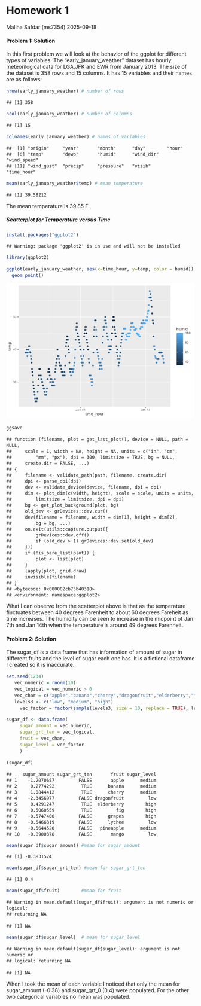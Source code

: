 Homework 1
================
Maliha Safdar (ms7354)
2025-09-18

#### **Problem 1: Solution**

In this first problem we will look at the behavior of the ggplot for
different types of variables. The “early_january_weather” dataset has
hourly meteorilogical data for LGA,JFK and EWR from January 2013. The
size of the dataset is 358 rows and 15 columns. It has 15 variables and
their names are as follows:

``` r
nrow(early_january_weather) # number of rows
```

    ## [1] 358

``` r
ncol(early_january_weather) # number of columns
```

    ## [1] 15

``` r
colnames(early_january_weather) # names of variables
```

    ##  [1] "origin"     "year"       "month"      "day"        "hour"      
    ##  [6] "temp"       "dewp"       "humid"      "wind_dir"   "wind_speed"
    ## [11] "wind_gust"  "precip"     "pressure"   "visib"      "time_hour"

``` r
mean(early_january_weather$temp) # mean temperature
```

    ## [1] 39.58212

The mean temperature is 39.85 F.

##### Scatterplot for Temperature versus Time

``` r
install.packages("ggplot2")
```

    ## Warning: package 'ggplot2' is in use and will not be installed

``` r
library(ggplot2)
```

``` r
ggplot(early_january_weather, aes(x=time_hour, y=temp, color = humid)) +
  geom_point()
```

![](Early_January_Weather_files/figure-gfm/unnamed-chunk-4-1.png)<!-- -->

``` r
ggsave
```

    ## function (filename, plot = get_last_plot(), device = NULL, path = NULL, 
    ##     scale = 1, width = NA, height = NA, units = c("in", "cm", 
    ##         "mm", "px"), dpi = 300, limitsize = TRUE, bg = NULL, 
    ##     create.dir = FALSE, ...) 
    ## {
    ##     filename <- validate_path(path, filename, create.dir)
    ##     dpi <- parse_dpi(dpi)
    ##     dev <- validate_device(device, filename, dpi = dpi)
    ##     dim <- plot_dim(c(width, height), scale = scale, units = units, 
    ##         limitsize = limitsize, dpi = dpi)
    ##     bg <- get_plot_background(plot, bg)
    ##     old_dev <- grDevices::dev.cur()
    ##     dev(filename = filename, width = dim[1], height = dim[2], 
    ##         bg = bg, ...)
    ##     on.exit(utils::capture.output({
    ##         grDevices::dev.off()
    ##         if (old_dev > 1) grDevices::dev.set(old_dev)
    ##     }))
    ##     if (!is_bare_list(plot)) {
    ##         plot <- list(plot)
    ##     }
    ##     lapply(plot, grid.draw)
    ##     invisible(filename)
    ## }
    ## <bytecode: 0x000002cb75b40318>
    ## <environment: namespace:ggplot2>

What I can observe from the scatterplot above is that as the temperature
fluctuates between 40 degrees Farenheit to about 60 degrees Fareheit as
time increases. The humidity can be seen to increase in the midpoint of
Jan 7th and Jan 14th when the temperature is around 49 degrees
Farenheit.

#### **Problem 2: Solution**

The sugar_df is a data frame that has information of amount of sugar in
different fruits and the level of sugar each one has. It is a fictional
dataframe I created so it is inaccurate.

``` r
set.seed(1234)
   vec_numeric = rnorm(10)
   vec_logical = vec_numeric > 0
   vec_char = c("apple","banana","cherry","dragonfruit","elderberry","fig","grapes","lychee","pineapple","mango")
   levels3 <- c("low", "medium", "high")
     vec_factor = factor(sample(levels3, size = 10, replace = TRUE), levels3)
```

``` r
sugar_df <- data.frame(
     sugar_amount = vec_numeric,
     sugar_grt_ten = vec_logical,
     fruit = vec_char,
     sugar_level = vec_factor
     )
```

``` r
(sugar_df)
```

    ##    sugar_amount sugar_grt_ten       fruit sugar_level
    ## 1    -1.2070657         FALSE       apple      medium
    ## 2     0.2774292          TRUE      banana      medium
    ## 3     1.0844412          TRUE      cherry      medium
    ## 4    -2.3456977         FALSE dragonfruit         low
    ## 5     0.4291247          TRUE  elderberry        high
    ## 6     0.5060559          TRUE         fig        high
    ## 7    -0.5747400         FALSE      grapes        high
    ## 8    -0.5466319         FALSE      lychee         low
    ## 9    -0.5644520         FALSE   pineapple      medium
    ## 10   -0.8900378         FALSE       mango         low

``` r
mean(sugar_df$sugar_amount) #mean for sugar_amount
```

    ## [1] -0.3831574

``` r
mean(sugar_df$sugar_grt_ten) #mean for sugar_grt_ten
```

    ## [1] 0.4

``` r
mean(sugar_df$fruit)        #mean for fruit
```

    ## Warning in mean.default(sugar_df$fruit): argument is not numeric or logical:
    ## returning NA

    ## [1] NA

``` r
mean(sugar_df$sugar_level)  # mean for sugar_level
```

    ## Warning in mean.default(sugar_df$sugar_level): argument is not numeric or
    ## logical: returning NA

    ## [1] NA

When I took the mean of each variable I noticed that only the mean for
sugar_amount (-0.38) and sugar_grt_0 (0.4) were populated. For the other
two categorical variables no mean was populated.
